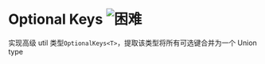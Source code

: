 <h1>
  Optional Keys
  <img src="https://img.shields.io/badge/-%E5%9B%B0%E9%9A%BE-red" alt="困难" />
</h1>

实现高级 util 类型`OptionalKeys<T>`，提取该类型将所有可选键合并为一个 Union type
